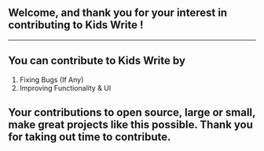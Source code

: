 
  
## Welcome, and thank you for your interest in contributing to Kids Write !

---

## You can contribute to Kids Write by

1. Fixing Bugs (If Any)
2. Improving Functionality & UI
   

## Your contributions to open source, large or small, make great projects like this possible. Thank you for taking out time to contribute.